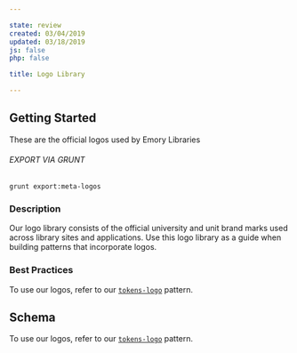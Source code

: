 ```yaml
---

state: review
created: 03/04/2019
updated: 03/18/2019
js: false
php: false

title: Logo Library

---
```


## Getting Started

These are the official logos used by Emory Libraries

###### EXPORT VIA GRUNT

```
grunt export:meta-logos
```


### Description

Our logo library consists of the official university and unit brand marks used across library sites and applications. Use this logo library as a guide when building patterns that incorporate logos.


### Best Practices

To use our logos, refer to our [`tokens-logo`][tokens-logo] pattern.


## Schema

To use our logos, refer to our [`tokens-logo`][tokens-logo] pattern.


[tokens-logo]: /patterns/10-tokens-10-globals-logo/10-tokens-10-globals-logo.html
